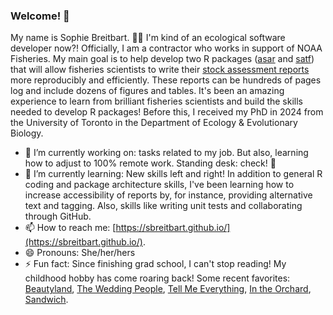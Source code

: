 ### Welcome! 👋

My name is Sophie Breitbart. 👩‍🦰 I'm kind of an ecological software developer now?! Officially, I am a contractor who works in support of NOAA Fisheries. My main goal is to help develop two R packages ([asar](https://nmfs-ost.github.io/asar/) and [satf](https://github.com/nmfs-ost/satf)) that will allow fisheries scientists to write their [stock assessment reports](https://www.fisheries.noaa.gov/national/population-assessments/fish-stock-assessment-report) more reproducibly and efficiently. These reports can be hundreds of pages log and include dozens of figures and tables. It's been an amazing experience to learn from brilliant fisheries scientists and build the skills needed to develop R packages! Before this, I received my PhD in 2024 from the University of Toronto in the Department of Ecology & Evolutionary Biology. 

- 🔭 I’m currently working on: tasks related to my job. But also, learning how to adjust to 100% remote work. Standing desk: check! 🙂
- 🌱 I’m currently learning: New skills left and right! In addition to general R coding and package architecture skills, I've been learning how to increase accessibility of reports by, for instance, providing alternative text and tagging. Also, skills like writing unit tests and collaborating through GitHub.
- 📫 How to reach me: [https://sbreitbart.github.io/](https://sbreitbart.github.io/).
- 😄 Pronouns: She/her/hers
- ⚡ Fun fact: Since finishing grad school, I can't stop reading! My childhood hobby has come roaring back! Some recent favorites: [Beautyland](http://www.mariehelenebertino.com/books/beautyland/), [The Wedding People](https://bookshop.org/p/books/the-wedding-people-alison-espach/20604185), [Tell Me Everything](https://bookshop.org/p/books/tell-me-everything-elizabeth-strout/21003025), [In the Orchard](https://bookshop.org/p/books/in-the-orchard-eliza-minot/18682873), [Sandwich](https://bookshop.org/p/books/sandwich-catherine-newman/20960889?ean=9780063345164).
